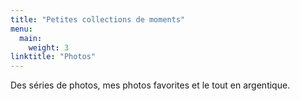 ```yaml
---
title: "Petites collections de moments"
menu:
  main:
    weight: 3
linktitle: "Photos"
---
```


Des séries de photos, mes photos favorites et le tout en argentique.

